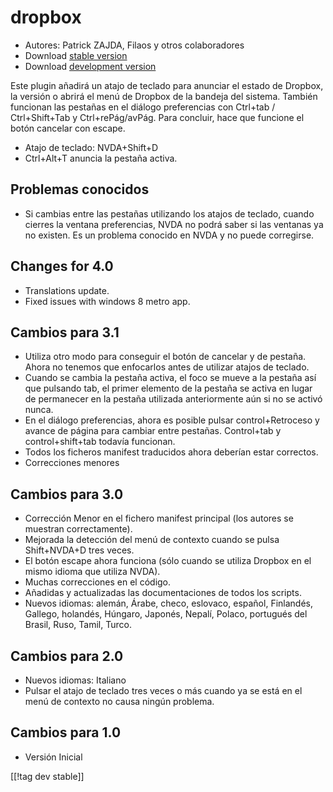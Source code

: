 # dropbox #

* Autores: Patrick ZAJDA, Filaos y otros colaboradores
* Download [stable version][1]
* Download [development version][2]

Este plugin añadirá un atajo de teclado para anunciar el estado de Dropbox,
la versión o abrirá el menú de Dropbox de la bandeja del sistema.  También
funcionan las pestañas en el diálogo preferencias con Ctrl+tab /
Ctrl+Shift+Tab y Ctrl+rePág/avPág.  Para concluir, hace que funcione el
botón cancelar con escape.

* Atajo de teclado: NVDA+Shift+D
* Ctrl+Alt+T anuncia la pestaña activa.

## Problemas conocidos ##

* Si cambias entre las pestañas utilizando los atajos de teclado, cuando cierres la ventana preferencias, NVDA no podrá saber si las ventanas ya no existen.
Es un problema conocido en NVDA y no puede corregirse.

## Changes for 4.0 ##

* Translations update.
* Fixed issues with windows 8 metro app.

## Cambios para 3.1 ##

* Utiliza otro modo para conseguir el botón de cancelar y de  pestaña. Ahora
  no tenemos que enfocarlos antes de utilizar atajos de teclado.
* Cuando se cambia la pestaña activa, el foco se mueve a la pestaña así que
  pulsando tab, el primer elemento de la pestaña se activa en lugar de
  permanecer en la pestaña utilizada anteriormente aún si no se activó
  nunca.
* En el diálogo preferencias, ahora es posible pulsar control+Retroceso y
  avance  de página para cambiar entre pestañas. Control+tab y
  control+shift+tab todavía funcionan.
* Todos los ficheros manifest traducidos ahora deberían estar correctos.
* Correcciones menores

## Cambios para 3.0 ##

* Corrección Menor en el fichero manifest principal (los autores se muestran
  correctamente).
* Mejorada la detección del menú de contexto cuando se pulsa Shift+NVDA+D
  tres veces.
* El botón escape ahora funciona (sólo cuando se utiliza Dropbox en el mismo
  idioma que utiliza NVDA).
* Muchas correcciones en el código.
* Añadidas y actualizadas las documentaciones de todos los scripts.
* Nuevos idiomas: alemán, Árabe, checo, eslovaco, español, Finlandés,
  Gallego, holandés, Húngaro, Japonés, Nepalí, Polaco, portugués del Brasil,
  Ruso, Tamil, Turco.

## Cambios para 2.0 ##

* Nuevos idiomas: Italiano
* Pulsar el atajo de teclado tres veces o más cuando ya se está en el menú
  de contexto no causa ningún problema.

## Cambios para 1.0 ##

* Versión Inicial

[[!tag dev stable]]

[1]: http://addons.nvda-project.org/files/get.php?file=dx

[2]: http://addons.nvda-project.org/files/get.php?file=dx-dev
